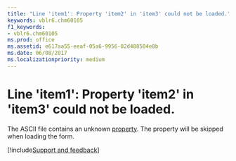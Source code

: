 ```yaml
---
title: "Line 'item1': Property 'item2' in 'item3' could not be loaded."
keywords: vblr6.chm60105
f1_keywords:
- vblr6.chm60105
ms.prod: office
ms.assetid: e617aa55-eeaf-05a6-9956-02d488504e8b
ms.date: 06/08/2017
ms.localizationpriority: medium
---
```



# Line 'item1': Property 'item2' in 'item3' could not be loaded.

The ASCII file contains an unknown [property](../../Glossary/vbe-glossary.md#property). The property will be skipped when loading the form.

[!include[Support and feedback](~/includes/feedback-boilerplate.md)]